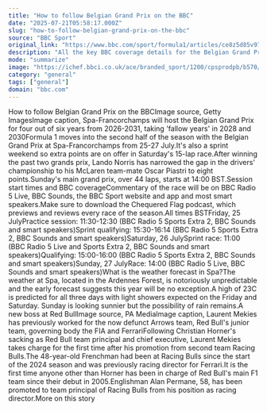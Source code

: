 ```yaml
---
title: "How to follow Belgian Grand Prix on the BBC"
date: "2025-07-21T05:58:17.000Z"
slug: "how-to-follow-belgian-grand-prix-on-the-bbc"
source: "BBC Sport"
original_link: "https://www.bbc.com/sport/formula1/articles/ce8z5d85v97o"
description: "All the key BBC coverage details for the Belgian Grand Prix, which takes place from 25-27 June."
mode: "summarize"
image: "https://ichef.bbci.co.uk/ace/branded_sport/1200/cpsprodpb/b570/live/7f832e30-6312-11f0-a700-fb7b15f3374f.jpg"
category: "general"
tags: ["general"]
domain: "bbc.com"
---
```

<p>How to follow Belgian Grand Prix on the BBCImage source, Getty ImagesImage caption, Spa-Francorchamps will host the Belgian Grand Prix for four out of six years from 2026-2031, taking 'fallow years' in 2028 and 2030Formula 1 moves into the second half of the season with the Belgian Grand Prix at Spa-Francorchamps from 25-27 July.It's also a sprint weekend so extra points are on offer in Saturday's 15-lap race.After winning the past two grands prix, Lando Norris has narrowed the gap in the drivers' championship to his McLaren team-mate Oscar Piastri to eight points.Sunday's main grand prix, over 44 laps, starts at 14:00 BST.Session start times and BBC coverageCommentary of the race will be on BBC Radio 5 Live, BBC Sounds, the BBC Sport website and app and most smart speakers.Make sure to download the Chequered Flag podcast, which previews and reviews every race of the season.All times BSTFriday, 25 JulyPractice session: 11:30-12:30 (BBC Radio 5 Sports Extra 2, BBC Sounds and smart speakers)Sprint qualifying: 15:30-16:14 (BBC Radio 5 Sports Extra 2, BBC Sounds and smart speakers)Saturday, 26 JulySprint race: 11:00 (BBC Radio 5 Live and Sports Extra 2, BBC Sounds and smart speakers)Qualifying: 15:00-16:00 (BBC Radio 5 Sports Extra 2, BBC Sounds and smart speakers)Sunday, 27 JulyRace: 14:00 (BBC Radio 5 Live, BBC Sounds and smart speakers)What is the weather forecast in Spa?The weather at Spa, located in the Ardennes Forest, is notoriously unpredictable and the early forecast suggests this year will be no exception.A high of 23C is predicted for all three days with light showers expected on the Friday and Saturday. Sunday is looking sunnier but the possibility of rain remains.A new boss at Red BullImage source, PA MediaImage caption, Laurent Mekies has previously worked for the now defunct Arrows team, Red Bull's junior team, governing body the FIA and FerrariFollowing Christian Horner's sacking as Red Bull team principal and chief executive, Laurent Mekies takes charge for the first time after his promotion from second team Racing Bulls.The 48-year-old Frenchman had been at Racing Bulls since the start of the 2024 season and was previously racing director for Ferrari.It is the first time anyone other than Horner has been in charge of Red Bull's main F1 team since their debut in 2005.Englishman Alan Permane, 58, has been promoted to team principal of Racing Bulls from his position as racing director.More on this story</p>